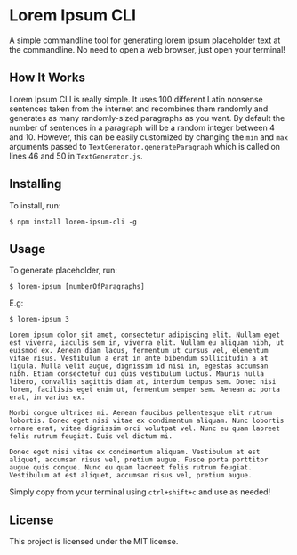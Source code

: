 # Lorem Ipsum CLI
A simple commandline tool for generating lorem ipsum placeholder text at the commandline. No need to open a web browser, just open your terminal!

## How It Works 
Lorem Ipsum CLI is really simple. It uses 100 different Latin nonsense sentences taken from the internet and recombines them randomly and generates as many randomly-sized paragraphs as you want. By default the number of sentences in a paragraph will be a random integer between 4 and 10. However, this can be easily customized by changing the `min` and `max` arguments passed to `TextGenerator.generateParagraph` which is called on lines 46 and 50 in `TextGenerator.js`.

## Installing 
To install, run:

```
$ npm install lorem-ipsum-cli -g
```

## Usage 
To generate placeholder, run: 

```
$ lorem-ipsum [numberOfParagraphs]
```

E.g:

```
$ lorem-ipsum 3

Lorem ipsum dolor sit amet, consectetur adipiscing elit. Nullam eget est viverra, iaculis sem in, viverra elit. Nullam eu aliquam nibh, ut euismod ex. Aenean diam lacus, fermentum ut cursus vel, elementum vitae risus. Vestibulum a erat in ante bibendum sollicitudin a at ligula. Nulla velit augue, dignissim id nisi in, egestas accumsan nibh. Etiam consectetur dui quis vestibulum luctus. Mauris nulla libero, convallis sagittis diam at, interdum tempus sem. Donec nisi lorem, facilisis eget enim ut, fermentum semper sem. Aenean ac porta erat, in varius ex. 

Morbi congue ultrices mi. Aenean faucibus pellentesque elit rutrum lobortis. Donec eget nisi vitae ex condimentum aliquam. Nunc lobortis ornare erat, vitae dignissim orci volutpat vel. Nunc eu quam laoreet felis rutrum feugiat. Duis vel dictum mi. 

Donec eget nisi vitae ex condimentum aliquam. Vestibulum at est aliquet, accumsan risus vel, pretium augue. Fusce porta porttitor augue quis congue. Nunc eu quam laoreet felis rutrum feugiat. Vestibulum at est aliquet, accumsan risus vel, pretium augue.
```

Simply copy from your terminal using `ctrl+shift+c` and use as needed!

## License 
This project is licensed under the MIT license.